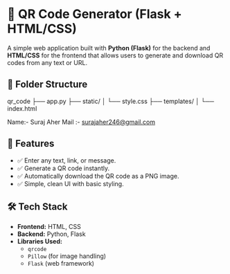 # 🧾 QR Code Generator (Flask + HTML/CSS)

A simple web application built with **Python (Flask)** for the backend and **HTML/CSS** for the frontend that allows users to generate and download QR codes from any text or URL.


   ## 📁 Folder Structure
qr_code
├── app.py
├── static/
│   └── style.css
├── templates/
│   └── index.html


 Name:- Suraj Aher
Mail :- surajaher246@gmail.com

## 🚀 Features

- ✅ Enter any text, link, or message.
- ✅ Generate a QR code instantly.
- ✅ Automatically download the QR code as a PNG image.
- ✅ Simple, clean UI with basic styling.


## 🛠️ Tech Stack

- **Frontend:** HTML, CSS
- **Backend:** Python, Flask
- **Libraries Used:** 
  - `qrcode`
  - `Pillow` (for image handling)
  - `Flask` (web framework)

